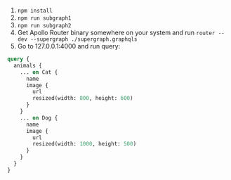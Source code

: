 1. ```npm install```
2. ```npm run subgraph1```
3. ```npm run subgraph2```
4. Get Apollo Router binary somewhere on your system and run ```router --dev --supergraph ./supergraph.graphqls```
5. Go to 127.0.0.1:4000 and run query:
```graphql
query {
  animals {
    ... on Cat {
      name
      image {
        url
        resized(width: 800, height: 600)
      }
    }
    ... on Dog {
      name
      image {
        url
        resized(width: 1000, height: 500)
      }
    }
  }
}
```
